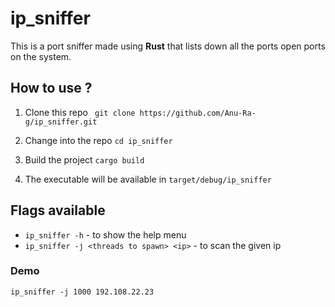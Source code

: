 # ip_sniffer

This is a port sniffer made using **Rust** that lists down all the ports open ports on the system. 

## How to use ?

1. Clone this repo
` git clone https://github.com/Anu-Ra-g/ip_sniffer.git`

2. Change into the repo
`cd ip_sniffer`

3. Build the project
`cargo build`

4. The executable will be available in `target/debug/ip_sniffer`

## Flags available

- `ip_sniffer -h` - to show the help menu
- `ip_sniffer -j <threads to spawn> <ip>` - to scan the given ip

### Demo

`ip_sniffer -j 1000 192.108.22.23`